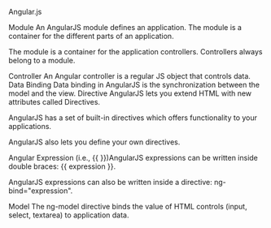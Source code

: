 Angular.js

Module
An AngularJS module defines an application. The module is a container for the different parts of an application.

The module is a container for the application controllers.
Controllers always belong to a module.

Controller
  An Angular controller is a regular JS object that controls data.
Data Binding
Data binding in AngularJS is the synchronization between the model and the view.
Directive
AngularJS lets you extend HTML with new attributes called Directives.

AngularJS has a set of built-in directives which offers functionality to your applications.

AngularJS also lets you define your own directives.

Angular Expression (i.e., {{ }})AngularJS expressions can be written inside double braces: {{ expression }}.

AngularJS expressions can also be written inside a directive: ng-bind="expression".

Model
The ng-model directive binds the value of HTML controls (input, select, textarea) to application data.
